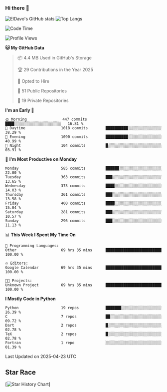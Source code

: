 ### Hi there 👋
![ElDavo's GitHub stats](https://github-readme-stats.vercel.app/api?username=ElDavoo&show_icons=true&theme=chartreuse-dark)
![Top Langs](https://github-readme-stats.vercel.app/api/top-langs/?username=ElDavoo&theme=chartreuse-dark&layout=compact)

<!--START_SECTION:waka-->
![Code Time](http://img.shields.io/badge/Code%20Time-2%2C838%20hrs%2029%20mins-blue)

![Profile Views](http://img.shields.io/badge/Profile%20Views-13-blue)

**🐱 My GitHub Data** 

> 📦 4.4 MB Used in GitHub's Storage 
 > 
> 🏆 29 Contributions in the Year 2025
 > 
> 💼 Opted to Hire
 > 
> 📜 51 Public Repositories 
 > 
> 🔑 19 Private Repositories 
 > 
**I'm an Early 🐤** 

```text
🌞 Morning                447 commits         ████░░░░░░░░░░░░░░░░░░░░░   16.81 % 
🌆 Daytime                1018 commits        ██████████░░░░░░░░░░░░░░░   38.29 % 
🌃 Evening                1090 commits        ██████████░░░░░░░░░░░░░░░   40.99 % 
🌙 Night                  104 commits         █░░░░░░░░░░░░░░░░░░░░░░░░   03.91 % 
```
📅 **I'm Most Productive on Monday** 

```text
Monday                   585 commits         ██████░░░░░░░░░░░░░░░░░░░   22.00 % 
Tuesday                  363 commits         ███░░░░░░░░░░░░░░░░░░░░░░   13.65 % 
Wednesday                373 commits         ████░░░░░░░░░░░░░░░░░░░░░   14.03 % 
Thursday                 361 commits         ███░░░░░░░░░░░░░░░░░░░░░░   13.58 % 
Friday                   400 commits         ████░░░░░░░░░░░░░░░░░░░░░   15.04 % 
Saturday                 281 commits         ███░░░░░░░░░░░░░░░░░░░░░░   10.57 % 
Sunday                   296 commits         ███░░░░░░░░░░░░░░░░░░░░░░   11.13 % 
```


📊 **This Week I Spent My Time On** 

```text
💬 Programming Languages: 
Other                    69 hrs 35 mins      █████████████████████████   100.00 % 

🔥 Editors: 
Google Calendar          69 hrs 35 mins      █████████████████████████   100.00 % 

🐱‍💻 Projects: 
Unknown Project          69 hrs 35 mins      █████████████████████████   100.00 % 
```

**I Mostly Code in Python** 

```text
Python                   19 repos            ███████░░░░░░░░░░░░░░░░░░   26.39 % 
C                        7 repos             ██░░░░░░░░░░░░░░░░░░░░░░░   09.72 % 
Dart                     2 repos             █░░░░░░░░░░░░░░░░░░░░░░░░   02.78 % 
TeX                      2 repos             █░░░░░░░░░░░░░░░░░░░░░░░░   02.78 % 
Fortran                  1 repo              ░░░░░░░░░░░░░░░░░░░░░░░░░   01.39 % 
```




 Last Updated on 2025-04-23 UTC
<!--END_SECTION:waka-->

## Star Race

[![Star History Chart](https://api.star-history.com/svg?repos=ElDavoo/WhatsApp-Crypt14-Crypt15-Decrypter,ElDavoo/TuringOS,EliteAndroidApps/WhatsApp-Crypt12-Decrypter,KnugiHK/Whatsapp-Chat-Exporter&type=Date)]
